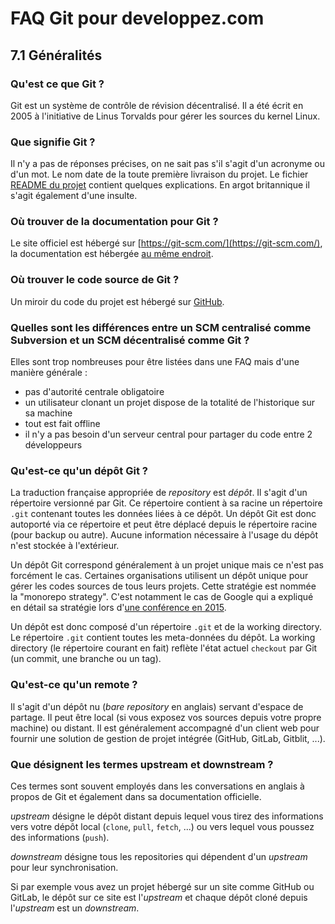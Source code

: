 # FAQ Git pour developpez.com

## 7.1 Généralités

### Qu'est ce que Git ?

Git est un système de contrôle de révision décentralisé. Il a été écrit en 2005 à l'initiative de Linus Torvalds pour gérer les sources du kernel Linux.

### Que signifie Git ?

Il n'y a pas de réponses précises, on ne sait pas s'il s'agit d'un acronyme ou d'un mot. Le nom date de la toute première livraison du projet.
Le fichier [README du projet](https://github.com/git/git/blob/master/README.md) contient quelques explications.
En argot britannique il s'agit également d'une insulte.

### Où trouver de la documentation pour Git ?

Le site officiel est hébergé sur [https://git-scm.com/](https://git-scm.com/), la documentation est hébergée [au même endroit](https://git-scm.com/doc).

### Où trouver le code source de Git ?

Un miroir du code du projet est hébergé sur [GitHub](https://github.com/git/git).

### Quelles sont les différences entre un SCM centralisé comme Subversion et un SCM décentralisé comme Git ?

Elles sont trop nombreuses pour être listées dans une FAQ mais d'une manière générale :

- pas d'autorité centrale obligatoire
- un utilisateur clonant un projet dispose de la totalité de l'historique sur sa machine
- tout est fait offline
- il n'y a pas besoin d'un serveur central pour partager du code entre 2 développeurs

### Qu'est-ce qu'un dépôt Git ?

La traduction française appropriée de *repository* est *dépôt*.
Il s'agit d'un répertoire versionné par Git. Ce répertoire contient à sa racine un répertoire `.git` contenant toutes les données liées à ce dépôt.
Un dépôt Git est donc autoporté via ce répertoire et peut être déplacé depuis le répertoire racine (pour backup ou autre).
Aucune information nécessaire à l'usage du dépôt n'est stockée à l'extérieur.

Un dépôt Git correspond généralement à un projet unique mais ce n'est pas forcément le cas.
Certaines organisations utilisent un dépôt unique pour gérer les codes sources de tous leurs projets.
Cette stratégie est nommée la "monorepo strategy".
C'est notamment le cas de Google qui a expliqué en détail sa stratégie lors d'[une conférence en 2015](https://www.youtube.com/watch?v=W71BTkUbdqE).

Un dépôt est donc composé d'un répertoire `.git` et de la working directory.
Le répertoire `.git` contient toutes les meta-données du dépôt.
La working directory (le répertoire courant en fait) reflète l'état actuel `checkout` par Git (un commit, une branche ou un tag).

### Qu'est-ce qu'un remote ?

Il s'agit d'un dépôt nu (*bare repository* en anglais) servant d'espace de partage.
Il peut être local (si vous exposez vos sources depuis votre propre machine) ou distant.
Il est généralement accompagné d'un client web pour fournir une solution de gestion de projet intégrée (GitHub, GitLab, Gitblit, ...).

### Que désignent les termes upstream et downstream ?

Ces termes sont souvent employés dans les conversations en anglais à propos de Git et également dans sa documentation officielle.

*upstream* désigne le dépôt distant depuis lequel vous tirez des informations vers votre dépôt local (`clone`, `pull`, `fetch`, ...) ou vers lequel vous poussez des informations (`push`).

*downstream* désigne tous les repositories qui dépendent d'un *upstream* pour leur synchronisation.

Si par exemple vous avez un projet hébergé sur un site comme GitHub ou GitLab, le dépôt sur ce site est l'*upstream* et chaque dépôt cloné depuis l'*upstream* est un *downstream*.
